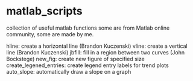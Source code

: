 # matlab_scripts

collection of useful matlab functions
some are from Matlab online community, some are made by me.

hline:                  create a horizontal line (Brandon Kuczenski)
vline:                  create a vertical line (Brandon Kuczenski)
jbfill:                 fill in a region between two curves (John Bockstege)
new_fig:                create new figure of specified size
create_legened_entries: create legend entry labels for trend plots
auto_slope:             automatically draw a slope on a graph
